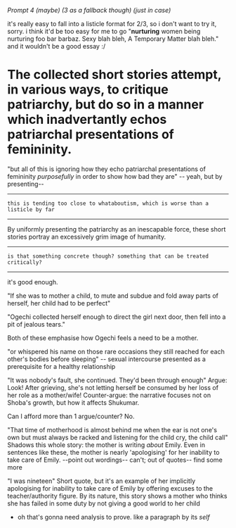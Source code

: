 _Prompt 4 (maybe) (3 as a fallback though) (just in case)_

it's really easy to fall into a listicle format for 2/3, so i don't want to try it, sorry. i think it'd be too easy for me to go "__nurturing__ women being nurturing foo bar barbaz. Sexy blah bleh, A Temporary Matter blah bleh." and it wouldn't be a good essay :/

# The collected short stories attempt, in various ways, to critique patriarchy, but do so in a manner which inadvertantly echos patriarchal presentations of femininity.


"but all of this is ignoring how they echo patriarchal presentations of femininity *purposefully* in order to show how bad they are" -- yeah, but by presenting-- 


---

`this is tending too close to whataboutism, which is worse than a listicle by far`

---

By uniformly presenting the patriarchy as an inescapable force, these short stories portray an excessively grim image of humanity. 

---

`is that something concrete though? something that can be treated critically?`

---


it's good enough.

"If she was to mother a child, to mute and subdue and fold away parts of herself, her child had to be perfect"

"Ogechi collected herself enough to direct the girl next door, then fell into a pit of jealous tears."

Both of these emphasise how Ogechi feels a need to be a mother.

"or whispered his name on those rare occasions they still reached for each other's bodies before sleeping" -- sexual intercourse presented as a prerequisite for a healthy relationship

"It was nobody's fault, she continued. They'd been through enough"
Argue: Look! After grieving, she's not letting herself be consumed by her loss of her role as a mother/wife!
Counter-argue: the narrative focuses not on Shoba's growth, but how it affects Shukumar.

Can I afford more than 1 argue/counter? No.

"That time of motherhood is almost behind me when the ear is not one's own but must always be racked and listening for the child cry, the child call"
Shadows this whole story: the mother is writing *about* Emily. Even in sentences like these, the mother is nearly 'apologising' for her inability to take care of Emily. --point out wordings-- can't; out of quotes-- find some more

"I was nineteen"
Short quote, but it's an example of her implicitly apologising for inability to take care of Emily by offering excuses to the teacher/authority figure. By its nature, this story shows a mother who thinks she has failed in some duty by not giving a good world to her child
- oh that's gonna need analysis to prove. like a paragraph by its *self*

